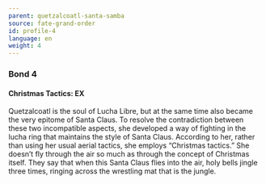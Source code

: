 ```yaml
---
parent: quetzalcoatl-santa-samba
source: fate-grand-order
id: profile-4
language: en
weight: 4
---
```


### Bond 4

#### Christmas Tactics: EX

Quetzalcoatl is the soul of Lucha Libre, but at the same time also became the very epitome of Santa Claus. To resolve the contradiction between these two incompatible aspects, she developed a way of fighting in the lucha ring that maintains the style of Santa Claus. According to her, rather than using her usual aerial tactics, she employs “Christmas tactics.” She doesn’t fly through the air so much as through the concept of Christmas itself. They say that when this Santa Claus flies into the air, holy bells jingle three times, ringing across the wrestling mat that is the jungle.
